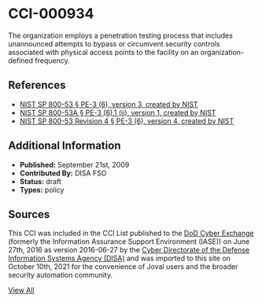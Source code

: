 # CCI-000934

The organization employs a penetration testing process that includes unannounced attempts to bypass or circumvent security controls associated with physical access points to the facility on an organization-defined frequency.

## References ##

* [NIST SP 800-53 § PE-3 (6), version 3, created by NIST](http://csrc.nist.gov/publications/PubsSPs.html)
* [NIST SP 800-53A § PE-3 (6).1 (ii), version 1, created by NIST](http://csrc.nist.gov/publications/PubsSPs.html)
* [NIST SP 800-53 Revision 4 § PE-3 (6), version 4, created by NIST](http://csrc.nist.gov/publications/PubsSPs.html)


## Additional Information ##

* **Published:** September 21st, 2009
* **Contributed By:** DISA FSO
* **Status:** draft
* **Types:** policy

## Sources ##

This CCI was included in the CCI List published to the [DoD Cyber Exchange](https://public.cyber.mil/stigs/cci/)
(formerly the Information Assurance Support Environment (IASE)) on June 27th, 2016 as version
2016-06-27 by the [Cyber Directorate of the Defense Information Systems Agency (DISA)](https://public.cyber.mil/about-cyber/)
and was imported to this site on October 10th, 2021 for the convenience of Joval users and the broader
security automation community.

[View All](../README.md)
